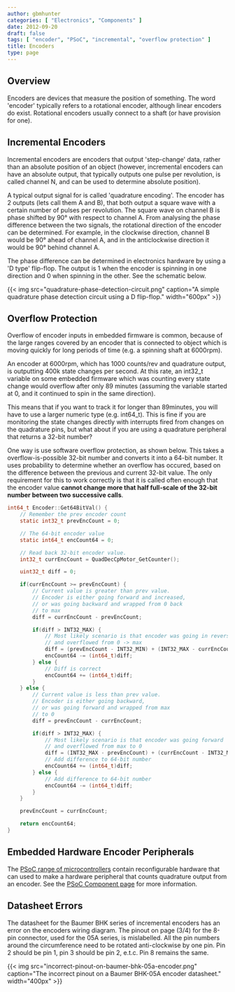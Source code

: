 ```yaml
---
author: gbmhunter
categories: [ "Electronics", "Components" ]
date: 2012-09-20
draft: false
tags: [ "encoder", "PSoC", "incremental", "overflow protection" ]
title: Encoders
type: page
---
```


## Overview

Encoders are devices that measure the position of something. The word 'encoder' typically refers to a rotational encoder, although linear encoders do exist. Rotational encoders usually connect to a shaft (or have provision for one).

## Incremental Encoders

Incremental encoders are encoders that output 'step-change' data, rather than an absolute position of an object (however, incremental encoders can have an absolute output, that typically outputs one pulse per revolution, is called channel N, and can be used to determine absolute position).

A typical output signal for is called 'quadrature encoding'. The encoder has 2 outputs (lets call them A and B), that both output a square wave with a certain number of pulses per revolution. The square wave on channel B is phase shifted by 90° with respect to channel A. From analysing the phase difference between the two signals, the rotational direction of the encoder can be determined. For example, in the clockwise direction, channel B would be 90° ahead of channel A, and in the anticlockwise direction it would be 90° behind channel A.

The phase difference can be determined in electronics hardware by using a 'D type' flip-flop. The output is 1 when the encoder is spinning in one direction and 0 when spinning in the other. See the schematic below.

{{< img src="quadrature-phase-detection-circuit.png" caption="A simple quadrature phase detection circuit using a D flip-flop."  width="600px" >}}

## Overflow Protection

Overflow of encoder inputs in embedded firmware is common, because of the large ranges covered by an encoder that is connected to object which is moving quickly for long periods of time (e.g. a spinning shaft at 6000rpm).

An encoder at 6000rpm, which has 1000 counts/rev and quadrature output, is outputting 400k state changes per second. At this rate, an int32_t variable on some embedded firmware which was counting every state change would overflow after only 89 minutes (assuming the variable started at 0, and it continued to spin in the same direction).

This means that if you want to track it for longer than 89minutes, you will have to use a larger numeric type (e.g. int64_t). This is fine if you are monitoring the state changes directly with interrupts fired from changes on the quadrature pins, but what about if you are using a quadrature peripheral that returns a 32-bit number?

One way is use software overflow protection, as shown below. This takes a overflow-is-possible 32-bit number and converts it into a 64-bit number. It uses probability to determine whether an overflow has occured, based on the difference between the previous and current 32-bit value. The only requirement for this to work correctly is that it is called often enough that the encoder value **cannot change more that half full-scale of the 32-bit number between two successive calls**.

```c
int64_t Encoder::Get64BitVal() {
    // Remember the prev encoder count
    static int32_t prevEncCount = 0;

    // The 64-bit encoder value
    static int64_t encCount64 = 0;

    // Read back 32-bit encoder value.
    int32_t currEncCount = QuadDecCpMotor_GetCounter();

    uint32_t diff = 0;

    if(currEncCount >= prevEncCount) {
        // Current value is greater than prev value.
        // Encoder is either going forward and increased, 
        // or was going backward and wrapped from 0 back
        // to max
        diff = currEncCount - prevEncCount;

        if(diff > INT32_MAX) {
            // Most likely scenario is that encoder was going in reverse
            // and overflowed from 0 -> max
            diff = (prevEncCount - INT32_MIN) + (INT32_MAX - currEncCount);
            encCount64 -= (int64_t)diff;
        } else {
            // Diff is correct
            encCount64 += (int64_t)diff;
        }
    } else {
        // Current value is less than prev value.
        // Encoder is either going backward, 
        // or was going forward and wrapped from max
        // to 0
        diff = prevEncCount - currEncCount;

        if(diff > INT32_MAX) {
            // Most likely scenario is that encoder was going forward
            // and overflowed from max to 0
            diff = (INT32_MAX - prevEncCount) + (currEncCount - INT32_MIN);
            // Add difference to 64-bit number
            encCount64 += (int64_t)diff;
        } else {
            // Add difference to 64-bit number
            encCount64 -= (int64_t)diff;
        }
    }

    prevEncCount = currEncCount;

    return encCount64;
}
```

## Embedded Hardware Encoder Peripherals

The [PSoC range of microcontrollers](/programming/microcontrollers/psoc) contain reconfigurable hardware that can used to make a hardware peripheral that counts quadrature output from an encoder. See the [PSoC Component page](/programming/microcontrollers/psoc/components) for more information.

## Datasheet Errors

The datasheet for the Baumer BHK series of incremental encoders has an error on the encoders wiring diagram. The pinout on page (3/4) for the 8-pin connector, used for the 05A series, is mislabelled. All the pin numbers around the circumference need to be rotated anti-clockwise by one pin. Pin 2 should be pin 1, pin 3 should be pin 2, e.t.c. Pin 8 remains the same.

{{< img src="incorrect-pinout-on-baumer-bhk-05a-encoder.png" caption="The incorrect pinout on a Baumer BHK-05A encoder datasheet."  width="400px" >}}
